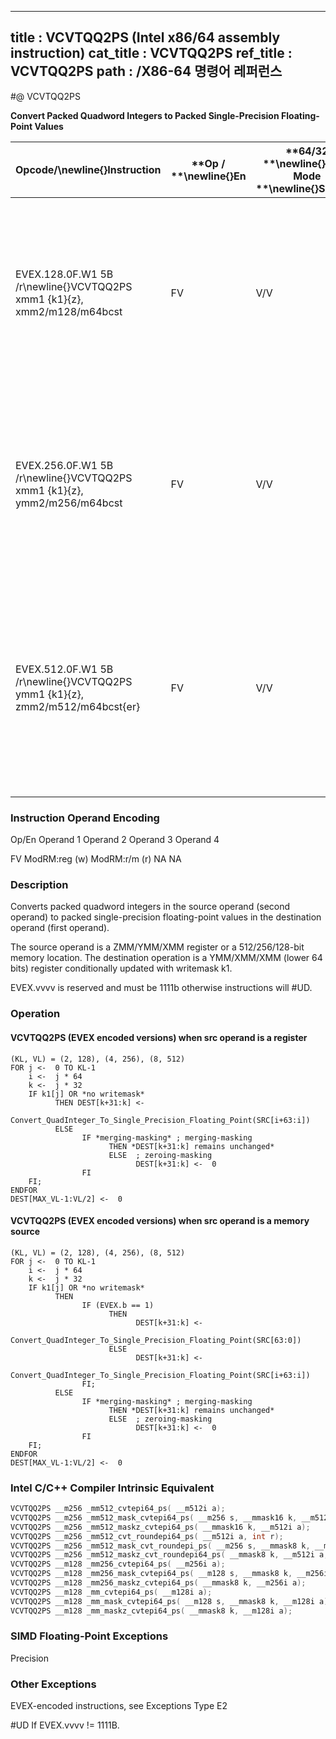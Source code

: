 ----------------------------
title : VCVTQQ2PS (Intel x86/64 assembly instruction)
cat_title : VCVTQQ2PS
ref_title : VCVTQQ2PS
path : /X86-64 명령어 레퍼런스
----------------------------
#@ VCVTQQ2PS

**Convert Packed Quadword Integers to Packed Single-Precision Floating-Point Values**

|**Opcode/**\newline{}**Instruction**|**Op / **\newline{}**En**|**64/32 **\newline{}**bit Mode **\newline{}**Support**|**CPUID **\newline{}**Feature **\newline{}**Flag**|**Description**|
|------------------------------------|-------------------------|------------------------------------------------------|--------------------------------------------------|---------------|
|EVEX.128.0F.W1 5B /r\newline{}VCVTQQ2PS xmm1 {k1}{z}, xmm2/m128/m64bcst |FV|V/V|AVX512VLAVX512DQ|Convert two packed quadword integers from xmm2/mem to packed single-precision floating-point values in xmm1 with writemask k1.|
|EVEX.256.0F.W1 5B /r\newline{}VCVTQQ2PS xmm1 {k1}{z}, ymm2/m256/m64bcst|FV|V/V|AVX512VLAVX512DQ|Convert four packed quadword integers from ymm2/mem to packed single-precision floating-point values in xmm1 with writemask k1.|
|EVEX.512.0F.W1 5B /r\newline{}VCVTQQ2PS ymm1 {k1}{z}, zmm2/m512/m64bcst{er}|FV|V/V|AVX512DQ|Convert eight packed quadword integers from zmm2/mem to eight packed single-precision floating-point values in ymm1 with writemask k1.|
###                                                   Instruction Operand Encoding


Op/En Operand 1 Operand 2 Operand 3 Operand 4

  FV ModRM:reg (w) ModRM:r/m (r) NA NA

### Description


Converts packed quadword integers in the source operand (second operand) to packed single-precision floating-point values in the destination operand (first operand). 

The source operand is a ZMM/YMM/XMM register or a 512/256/128-bit memory location. The destination operation is a YMM/XMM/XMM (lower 64 bits) register conditionally updated with writemask k1. 

EVEX.vvvv is reserved and must be 1111b otherwise instructions will #UD.


### Operation
#### VCVTQQ2PS (EVEX encoded versions) when src operand is a register
```info-verb
(KL, VL) = (2, 128), (4, 256), (8, 512)
FOR j  <-  0 TO KL-1
    i <-   j * 64
    k <-   j * 32
    IF k1[j] OR *no writemask*
          THEN DEST[k+31:k] <- 
                Convert_QuadInteger_To_Single_Precision_Floating_Point(SRC[i+63:i])
          ELSE 
                IF *merging-masking* ; merging-masking
                      THEN *DEST[k+31:k] remains unchanged*
                      ELSE  ; zeroing-masking
                            DEST[k+31:k]  <-  0
                FI
    FI;
ENDFOR
DEST[MAX_VL-1:VL/2]  <-  0
```
#### VCVTQQ2PS (EVEX encoded versions) when src operand is a memory source
```info-verb
(KL, VL) = (2, 128), (4, 256), (8, 512)
FOR j <-   0 TO KL-1
    i  <-  j * 64
    k <-   j * 32
    IF k1[j] OR *no writemask*
          THEN 
                IF (EVEX.b == 1) 
                      THEN
                            DEST[k+31:k] <- 
                Convert_QuadInteger_To_Single_Precision_Floating_Point(SRC[63:0])
                      ELSE 
                            DEST[k+31:k] <- 
                Convert_QuadInteger_To_Single_Precision_Floating_Point(SRC[i+63:i])
                FI;
          ELSE 
                IF *merging-masking* ; merging-masking
                      THEN *DEST[k+31:k] remains unchanged*
                      ELSE  ; zeroing-masking
                            DEST[k+31:k] <-   0
                FI
    FI;
ENDFOR
DEST[MAX_VL-1:VL/2]  <-  0
```

### Intel C/C++ Compiler Intrinsic Equivalent

```cpp
VCVTQQ2PS __m256 _mm512_cvtepi64_ps( __m512i a);
VCVTQQ2PS __m256 _mm512_mask_cvtepi64_ps( __m256 s, __mmask16 k, __m512i a);
VCVTQQ2PS __m256 _mm512_maskz_cvtepi64_ps( __mmask16 k, __m512i a);
VCVTQQ2PS __m256 _mm512_cvt_roundepi64_ps( __m512i a, int r);
VCVTQQ2PS __m256 _mm512_mask_cvt_roundepi_ps( __m256 s, __mmask8 k, __m512i a, int r);
VCVTQQ2PS __m256 _mm512_maskz_cvt_roundepi64_ps( __mmask8 k, __m512i a, int r);
VCVTQQ2PS __m128 _mm256_cvtepi64_ps( __m256i a);
VCVTQQ2PS __m128 _mm256_mask_cvtepi64_ps( __m128 s, __mmask8 k, __m256i a);
VCVTQQ2PS __m128 _mm256_maskz_cvtepi64_ps( __mmask8 k, __m256i a);
VCVTQQ2PS __m128 _mm_cvtepi64_ps( __m128i a);
VCVTQQ2PS __m128 _mm_mask_cvtepi64_ps( __m128 s, __mmask8 k, __m128i a);
VCVTQQ2PS __m128 _mm_maskz_cvtepi64_ps( __mmask8 k, __m128i a);
```
### SIMD Floating-Point Exceptions


Precision

### Other Exceptions


EVEX-encoded instructions, see Exceptions Type E2

#UD If EVEX.vvvv != 1111B.

